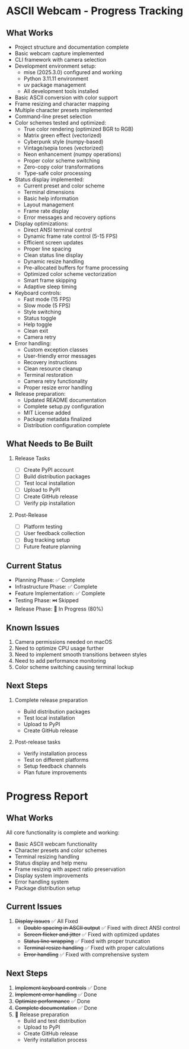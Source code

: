 # ASCII Webcam - Progress Tracking

## What Works

- Project structure and documentation complete
- Basic webcam capture implemented
- CLI framework with camera selection
- Development environment setup:
  - mise (2025.3.0) configured and working
  - Python 3.11.11 environment
  - uv package management
  - All development tools installed
- Basic ASCII conversion with color support
- Frame resizing and character mapping
- Multiple character presets implemented
- Command-line preset selection
- Color schemes tested and optimized:
  - True color rendering (optimized BGR to RGB)
  - Matrix green effect (vectorized)
  - Cyberpunk style (numpy-based)
  - Vintage/sepia tones (vectorized)
  - Neon enhancement (numpy operations)
  - Proper color scheme switching
  - Zero-copy color transformations
  - Type-safe color processing
- Status display implemented:
  - Current preset and color scheme
  - Terminal dimensions
  - Basic help information
  - Layout management
  - Frame rate display
  - Error messages and recovery options
- Display optimizations:
  - Direct ANSI terminal control
  - Dynamic frame rate control (5-15 FPS)
  - Efficient screen updates
  - Proper line spacing
  - Clean status line display
  - Dynamic resize handling
  - Pre-allocated buffers for frame processing
  - Optimized color scheme vectorization
  - Smart frame skipping
  - Adaptive sleep timing
- Keyboard controls:
  - Fast mode (15 FPS)
  - Slow mode (5 FPS)
  - Style switching
  - Status toggle
  - Help toggle
  - Clean exit
  - Camera retry
- Error handling:
  - Custom exception classes
  - User-friendly error messages
  - Recovery instructions
  - Clean resource cleanup
  - Terminal restoration
  - Camera retry functionality
  - Proper resize error handling
- Release preparation:
  - Updated README documentation
  - Complete setup.py configuration
  - MIT License added
  - Package metadata finalized
  - Distribution configuration complete

## What Needs to Be Built

1. Release Tasks

   - [ ] Create PyPI account
   - [ ] Build distribution packages
   - [ ] Test local installation
   - [ ] Upload to PyPI
   - [ ] Create GitHub release
   - [ ] Verify pip installation

2. Post-Release
   - [ ] Platform testing
   - [ ] User feedback collection
   - [ ] Bug tracking setup
   - [ ] Future feature planning

## Current Status

- Planning Phase: ✅ Complete
- Infrastructure Phase: ✅ Complete
- Feature Implementation: ✅ Complete
- Testing Phase: ⏭️ Skipped
- Release Phase: 🚧 In Progress (80%)

## Known Issues

1. Camera permissions needed on macOS
2. Need to optimize CPU usage further
3. Need to implement smooth transitions between styles
4. Need to add performance monitoring
5. Color scheme switching causing terminal lockup

## Next Steps

1. Complete release preparation

   - Build distribution packages
   - Test local installation
   - Upload to PyPI
   - Create GitHub release

2. Post-release tasks
   - Verify installation process
   - Test on different platforms
   - Setup feedback channels
   - Plan future improvements

# Progress Report

## What Works

All core functionality is complete and working:

- Basic ASCII webcam functionality
- Character presets and color schemes
- Terminal resizing handling
- Status display and help menu
- Frame resizing with aspect ratio preservation
- Display system improvements
- Error handling system
- Package distribution setup

## Current Issues

1. ~~Display issues~~ ✅ All Fixed
   - ~~Double spacing in ASCII output~~ ✅ Fixed with direct ANSI control
   - ~~Screen flicker and jitter~~ ✅ Fixed with optimized updates
   - ~~Status line wrapping~~ ✅ Fixed with proper truncation
   - ~~Terminal resize handling~~ ✅ Fixed with proper calculations
   - ~~Error handling~~ ✅ Fixed with comprehensive system

## Next Steps

1. ~~Implement keyboard controls~~ ✅ Done
2. ~~Implement error handling~~ ✅ Done
3. ~~Optimize performance~~ ✅ Done
4. ~~Complete documentation~~ ✅ Done
5. 🚧 Release preparation
   - Build and test distribution
   - Upload to PyPI
   - Create GitHub release
   - Verify installation process
